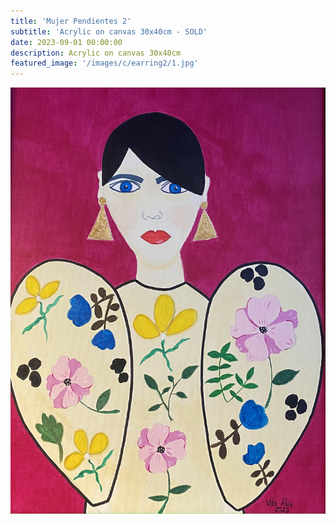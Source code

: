 ```yaml
---
title: 'Mujer Pendientes 2'
subtitle: 'Acrylic on canvas 30x40cm - SOLD'
date: 2023-09-01 00:00:00
description: Acrylic on canvas 30x40cm
featured_image: '/images/c/earring2/1.jpg'
---
```


<div class="gallery" data-columns="1">
	<img src="/images/c/earring2/1.jpg">
</div>

